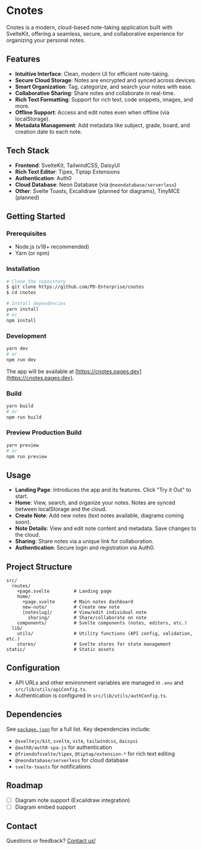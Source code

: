 # Cnotes

Cnotes is a modern, cloud-based note-taking application built with SvelteKit, offering a seamless, secure, and collaborative experience for organizing your personal notes.

## Features

- **Intuitive Interface**: Clean, modern UI for efficient note-taking.
- **Secure Cloud Storage**: Notes are encrypted and synced across devices.
- **Smart Organization**: Tag, categorize, and search your notes with ease.
- **Collaborative Sharing**: Share notes and collaborate in real-time.
- **Rich Text Formatting**: Support for rich text, code snippets, images, and more.
- **Offline Support**: Access and edit notes even when offline (via localStorage).
- **Metadata Management**: Add metadata like subject, grade, board, and creation date to each note.

## Tech Stack

- **Frontend**: SvelteKit, TailwindCSS, DaisyUI
- **Rich Text Editor**: Tipex, Tiptap Extensions
- **Authentication**: Auth0
- **Cloud Database**: Neon Database (via `@neondatabase/serverless`)
- **Other**: Svelte Toasts, Excalidraw (planned for diagrams), TinyMCE (planned)

## Getting Started

### Prerequisites

- Node.js (v18+ recommended)
- Yarn (or npm)

### Installation

```bash
# Clone the repository
$ git clone https://github.com/PD-Enterprise/cnotes
$ cd cnotes

# Install dependencies
yarn install
# or
npm install
```

### Development

```bash
yarn dev
# or
npm run dev
```

The app will be available at [https://cnotes.pages.dev](https://cnotes.pages.dev).

### Build

```bash
yarn build
# or
npm run build
```

### Preview Production Build

```bash
yarn preview
# or
npm run preview
```

## Usage

- **Landing Page**: Introduces the app and its features. Click "Try it Out" to start.
- **Home**: View, search, and organize your notes. Notes are synced between localStorage and the cloud.
- **Create Note**: Add new notes (text notes available, diagrams coming soon).
- **Note Details**: View and edit note content and metadata. Save changes to the cloud.
- **Sharing**: Share notes via a unique link for collaboration.
- **Authentication**: Secure login and registration via Auth0.

## Project Structure

```
src/
  routes/
    +page.svelte         # Landing page
    home/
      +page.svelte       # Main notes dashboard
      new-note/          # Create new note
      [noteslug]/        # View/edit individual note
        sharing/         # Share/collaborate on note
    components/          # Svelte components (notes, editors, etc.)
  lib/
    utils/               # Utility functions (API config, validation, etc.)
    stores/              # Svelte stores for state management
static/                  # Static assets
```

## Configuration

- API URLs and other environment variables are managed in `.env` and `src/lib/utils/apiConfig.ts`.
- Authentication is configured in `src/lib/utils/authConfig.ts`.

## Dependencies

See [`package.json`](./package.json) for a full list. Key dependencies include:

- `@sveltejs/kit`, `svelte`, `vite`, `tailwindcss`, `daisyui`
- `@auth0/auth0-spa-js` for authentication
- `@friendofsvelte/tipex`, `@tiptap/extension-*` for rich text editing
- `@neondatabase/serverless` for cloud database
- `svelte-toasts` for notifications

## Roadmap

- [ ] Diagram note support (Excalidraw integration)
- [ ] Diagram embed support

## Contact

Questions or feedback? [Contact us!](https://pd-enterprise.pages.dev/contact-us)
